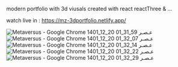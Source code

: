 modern portfolio with 3d viusals created with react reactThree & ...

watch live in : https://mz-3dportfolio.netlify.app/


![Metaversus - Google Chrome 1401_12_20 01_31_59 عـصـر](https://user-images.githubusercontent.com/108722492/224484886-308a6c92-90c3-44c5-b119-b9bfb587be3f.png)
![Metaversus - Google Chrome 1401_12_20 01_32_07 عـصـر](https://user-images.githubusercontent.com/108722492/224484888-bbf34275-36d8-4a7a-969f-c245ec4f2534.png)
![Metaversus - Google Chrome 1401_12_20 01_32_14 عـصـر](https://user-images.githubusercontent.com/108722492/224484892-b0b7585d-a0aa-44d6-9667-79156616e3f5.png)
![Metaversus - Google Chrome 1401_12_20 01_32_22 عـصـر](https://user-images.githubusercontent.com/108722492/224484896-17713a1f-879e-4143-b0d0-09126aca5d92.png)
![Metaversus - Google Chrome 1401_12_20 01_32_29 عـصـر](https://user-images.githubusercontent.com/108722492/224484899-8d552fd6-060e-49ce-b9d4-d7666aa72466.png)
